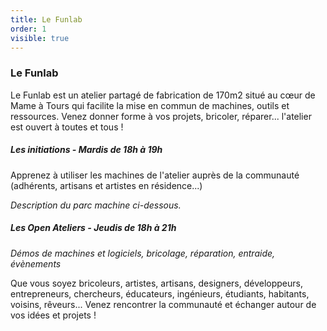 ```yaml
---
title: Le Funlab
order: 1
visible: true
---
```

### Le Funlab

Le Funlab est un atelier partagé de fabrication de 170m2 situé au cœur de Mame à Tours qui facilite la mise en commun de machines, outils et ressources. Venez donner forme à vos projets, bricoler, réparer... l'atelier est ouvert à toutes et tous !

##### Les initiations - Mardis de 18h à 19h
Apprenez à utiliser les machines de l'atelier auprès de la communauté (adhérents, artisans et artistes en résidence...)

*Description du parc machine ci-dessous.*

##### Les Open Ateliers - Jeudis de 18h à 21h

*Démos de machines et logiciels, bricolage, réparation, entraide, évènements*

Que vous soyez bricoleurs, artistes, artisans, designers, développeurs, entrepreneurs, chercheurs, éducateurs, ingénieurs, étudiants, habitants, voisins, rêveurs... Venez rencontrer la communauté et échanger autour de vos idées et projets !